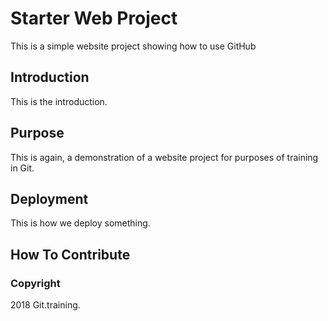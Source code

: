 # Starter Web Project

This is a simple website project showing how to use GitHub

## Introduction

This is the introduction.

## Purpose

This is again, a demonstration of a website project for purposes of training in Git.

## Deployment

This is how we deploy something.

## How To Contribute


### Copyright

2018 Git.training.